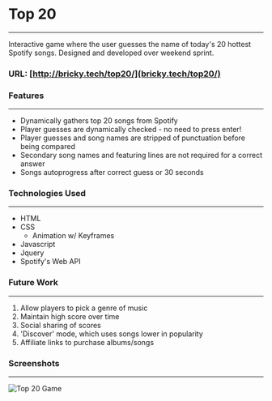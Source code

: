 # Top 20
___
Interactive game where the user guesses the name of today's 20 hottest Spotify songs. 
Designed and developed over weekend sprint.

### URL: [http://bricky.tech/top20/](bricky.tech/top20/)

### Features
___
* Dynamically gathers top 20 songs from Spotify
* Player guesses are dynamically checked - no need to press enter!
* Player guesses and song names are stripped of punctuation before being compared
* Secondary song names and featuring lines are not required for a correct answer
* Songs autoprogress after correct guess or 30 seconds

### Technologies Used
____
- HTML
- CSS
  - Animation w/ Keyframes
- Javascript
- Jquery
- Spotify's Web API

### Future Work
___
1. Allow players to pick a genre of music
2. Maintain high score over time
3. Social sharing of scores
4. 'Discover' mode, which uses songs lower in popularity
5. Affiliate links to purchase albums/songs

### Screenshots
___
![Top 20 Game](http://i.imgur.com/usqRk5z.png)
